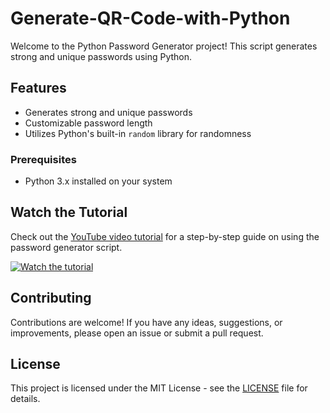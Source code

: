 # Generate-QR-Code-with-Python

Welcome to the Python Password Generator project! This script generates strong and unique passwords using Python.

## Features

- Generates strong and unique passwords
- Customizable password length
- Utilizes Python's built-in `random` library for randomness

### Prerequisites

- Python 3.x installed on your system

## Watch the Tutorial

Check out the [YouTube video tutorial](https://youtu.be/UefsLtsxvBY?si=lTPy4iuTWnDerfTk) for a step-by-step guide on using the password generator script.

[![Watch the tutorial](https://img.youtube.com/vi/UefsLtsxvBY/0.jpg)](https://youtu.be/UefsLtsxvBY?si=lTPy4iuTWnDerfTk)

## Contributing

Contributions are welcome! If you have any ideas, suggestions, or improvements, please open an issue or submit a pull request.

## License

This project is licensed under the MIT License - see the [LICENSE](LICENSE) file for details.
